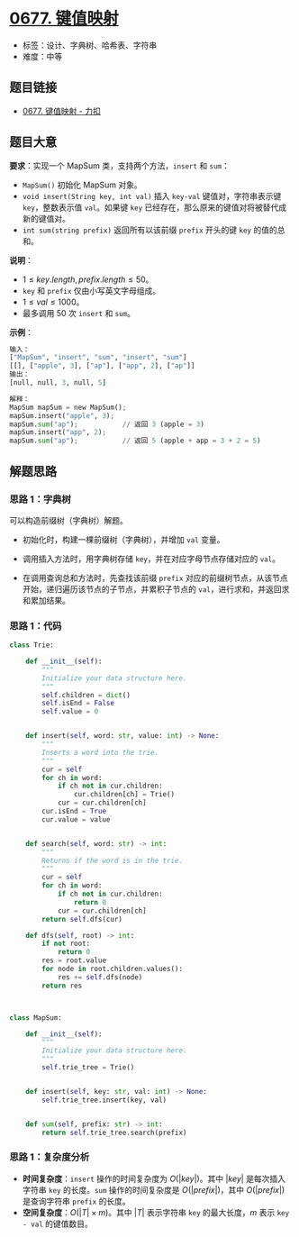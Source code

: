 # [0677. 键值映射](https://leetcode.cn/problems/map-sum-pairs/)

- 标签：设计、字典树、哈希表、字符串
- 难度：中等

## 题目链接

- [0677. 键值映射 - 力扣](https://leetcode.cn/problems/map-sum-pairs/)

## 题目大意

**要求**：实现一个 MapSum 类，支持两个方法，`insert` 和 `sum`：

- `MapSum()` 初始化 MapSum 对象。
- `void insert(String key, int val)` 插入 `key-val` 键值对，字符串表示键 `key`，整数表示值 `val`。如果键 `key` 已经存在，那么原来的键值对将被替代成新的键值对。
- `int sum(string prefix)` 返回所有以该前缀 `prefix` 开头的键 `key` 的值的总和。

**说明**：

- $1 \le key.length, prefix.length \le 50$。
- `key` 和 `prefix` 仅由小写英文字母组成。
- $1 \le val \le 1000$。
- 最多调用 $50$ 次 `insert` 和 `sum`。

**示例**：

```python
输入：
["MapSum", "insert", "sum", "insert", "sum"]
[[], ["apple", 3], ["ap"], ["app", 2], ["ap"]]
输出：
[null, null, 3, null, 5]

解释：
MapSum mapSum = new MapSum();
mapSum.insert("apple", 3);  
mapSum.sum("ap");           // 返回 3 (apple = 3)
mapSum.insert("app", 2);    
mapSum.sum("ap");           // 返回 5 (apple + app = 3 + 2 = 5)
```

## 解题思路

### 思路 1：字典树

可以构造前缀树（字典树）解题。

- 初始化时，构建一棵前缀树（字典树），并增加 `val` 变量。

- 调用插入方法时，用字典树存储 `key`，并在对应字母节点存储对应的 `val`。
- 在调用查询总和方法时，先查找该前缀 `prefix` 对应的前缀树节点，从该节点开始，递归遍历该节点的子节点，并累积子节点的 `val`，进行求和，并返回求和累加结果。

### 思路 1：代码

```python
class Trie:

    def __init__(self):
        """
        Initialize your data structure here.
        """
        self.children = dict()
        self.isEnd = False
        self.value = 0


    def insert(self, word: str, value: int) -> None:
        """
        Inserts a word into the trie.
        """
        cur = self
        for ch in word:
            if ch not in cur.children:
                cur.children[ch] = Trie()
            cur = cur.children[ch]
        cur.isEnd = True
        cur.value = value


    def search(self, word: str) -> int:
        """
        Returns if the word is in the trie.
        """
        cur = self
        for ch in word:
            if ch not in cur.children:
                return 0
            cur = cur.children[ch]
        return self.dfs(cur)

    def dfs(self, root) -> int:
        if not root:
            return 0
        res = root.value
        for node in root.children.values():
            res += self.dfs(node)
        return res



class MapSum:

    def __init__(self):
        """
        Initialize your data structure here.
        """
        self.trie_tree = Trie()


    def insert(self, key: str, val: int) -> None:
        self.trie_tree.insert(key, val)


    def sum(self, prefix: str) -> int:
        return self.trie_tree.search(prefix)
```

### 思路 1：复杂度分析

- **时间复杂度**：`insert` 操作的时间复杂度为 $O(|key|)$。其中 $|key|$ 是每次插入字符串 `key` 的长度。`sum` 操作的时间复杂度是 $O(|prefix|)$，其中 $O(| prefix |)$ 是查询字符串 `prefix` 的长度。
- **空间复杂度**：$O(|T| \times m)$。其中 $|T|$ 表示字符串 `key` 的最大长度，$m$ 表示 `key - val` 的键值数目。